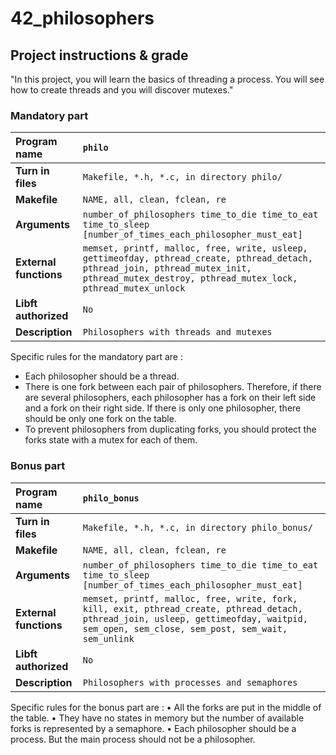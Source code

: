 # 42_philosophers

## Project instructions & grade

"In this project, you will learn the basics of threading a process. You will see how to create threads and you will discover mutexes."

### Mandatory part

| Program name | `philo` |
|:--- |:--- |
| **Turn in files** | `Makefile, *.h, *.c, in directory philo/` |
| **Makefile** | `NAME, all, clean, fclean, re` |
| **Arguments** | `number_of_philosophers time_to_die time_to_eat time_to_sleep [number_of_times_each_philosopher_must_eat]` |
| **External functions** | `memset, printf, malloc, free, write, usleep, gettimeofday, pthread_create, pthread_detach, pthread_join, pthread_mutex_init, pthread_mutex_destroy, pthread_mutex_lock, pthread_mutex_unlock`|
| **Libft authorized** | `No` |
| **Description** | `Philosophers with threads and mutexes` |

Specific rules for the mandatory part are :
- Each philosopher should be a thread.
- There is one fork between each pair of philosophers. Therefore, if there are several philosophers, each philosopher has a fork on their left side and a fork on their right side. If there is only one philosopher, there should be only one fork on the table.
- To prevent philosophers from duplicating forks, you should protect the forks state with a mutex for each of them.

### Bonus part

| Program name | `philo_bonus` |
|:--- |:--- |
| **Turn in files** | `Makefile, *.h, *.c, in directory philo_bonus/` |
| **Makefile** | `NAME, all, clean, fclean, re` |
| **Arguments** | `number_of_philosophers time_to_die time_to_eat time_to_sleep [number_of_times_each_philosopher_must_eat]` |
| **External functions** | `memset, printf, malloc, free, write, fork, kill, exit, pthread_create, pthread_detach, pthread_join, usleep, gettimeofday, waitpid, sem_open, sem_close, sem_post, sem_wait, sem_unlink` |
| **Libft authorized** | `No` |
| **Description** | `Philosophers with processes and semaphores` |

Specific rules for the bonus part are :
• All the forks are put in the middle of the table.
• They have no states in memory but the number of available forks is represented by a semaphore.
• Each philosopher should be a process. But the main process should not be a philosopher.
